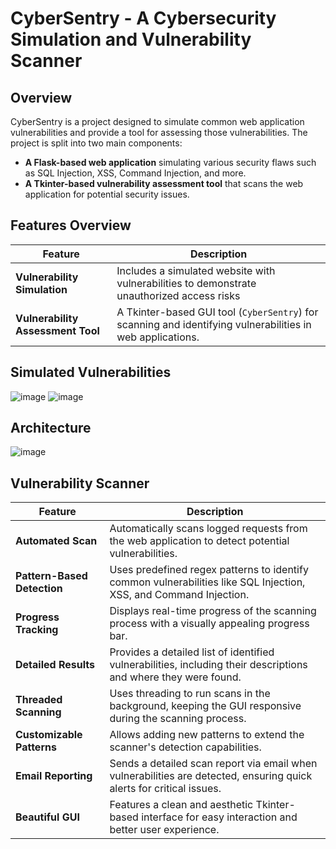 # CyberSentry - A Cybersecurity Simulation and Vulnerability Scanner

## Overview
CyberSentry is a project designed to simulate common web application vulnerabilities and provide a tool for assessing those vulnerabilities. The project is split into two main components:
- **A Flask-based web application** simulating various security flaws such as SQL Injection, XSS, Command Injection, and more.
- **A Tkinter-based vulnerability assessment tool** that scans the web application for potential security issues.

## Features Overview

| **Feature**                  | **Description**                                                                                               |
|------------------------------|----------------------------------------------------------------------------------------------------------------|
| **Vulnerability Simulation**          | Includes a simulated website with vulnerabilities to demonstrate unauthorized access risks  |
| **Vulnerability Assessment Tool** | A Tkinter-based GUI tool (`CyberSentry`) for scanning and identifying vulnerabilities in web applications.   |

## Simulated Vulnerabilities

![image](https://github.com/user-attachments/assets/133b29f3-909a-4b99-a230-4acc289d8d8e)
![image](https://github.com/user-attachments/assets/a3d06b1e-26d9-4f55-a474-089828258192)

## Architecture
![image](https://github.com/user-attachments/assets/1191db4e-f5d2-495d-9023-65bd713819d9)


## Vulnerability Scanner

| **Feature**                        | **Description**                                                                                             |
|------------------------------------|-------------------------------------------------------------------------------------------------------------|
| **Automated Scan**                 | Automatically scans logged requests from the web application to detect potential vulnerabilities.             |
| **Pattern-Based Detection**        | Uses predefined regex patterns to identify common vulnerabilities like SQL Injection, XSS, and Command Injection. |
| **Progress Tracking**              | Displays real-time progress of the scanning process with a visually appealing progress bar.                  |
| **Detailed Results**               | Provides a detailed list of identified vulnerabilities, including their descriptions and where they were found. |
| **Threaded Scanning**              | Uses threading to run scans in the background, keeping the GUI responsive during the scanning process.       |
| **Customizable Patterns**          | Allows adding new patterns to extend the scanner's detection capabilities.                                   |
| **Email Reporting**                | Sends a detailed scan report via email when vulnerabilities are detected, ensuring quick alerts for critical issues. |
| **Beautiful GUI**                  | Features a clean and aesthetic Tkinter-based interface for easy interaction and better user experience.       |



